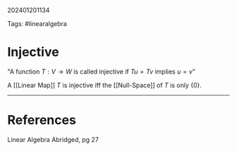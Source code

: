 202401201134

Tags: #linearalgebra 

# Injective
"A function $T: V \rightarrow W$ is called injective if $Tu = Tv$ implies $u = v$"

A [[Linear Map]] $T$ is injective iff the [[Null-Space]] of $T$ is only {0}.

---
# References
Linear Algebra Abridged, pg 27